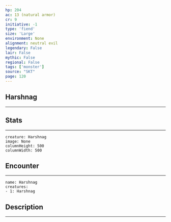 ```yaml
---
hp: 204
ac: 13 (natural armor)
cr: 9
initiative: -1
type: 'fiend'    
size: 'Large'
environment: None
alignment: neutral evil
legendary: False
lair: False
mythic: False
regional: False
tags: ['monster']
source: "SKT"
page: 120
---
```


## Harshnag
---



## Stats
---

```statblock
creature: Harshnag
image: None
columnHeight: 500
columnWidth: 500
```

## Encounter
---

```encounter-table
name: Harshnag
creatures:
- 1: Harshnag
```

## Description
---




